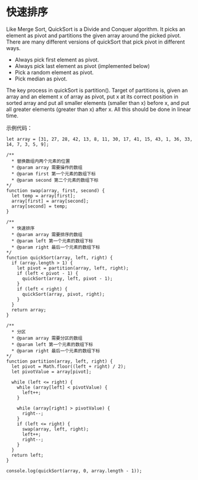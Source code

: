 # 快速排序

Like Merge Sort, QuickSort is a Divide and Conquer algorithm. It picks an element as pivot and partitions the given array around the picked pivot. There are many different versions of quickSort that pick pivot in different ways. 

* Always pick first element as pivot.
* Always pick last element as pivot (implemented below)
* Pick a random element as pivot.
* Pick median as pivot.

The key process in quickSort is partition(). Target of partitions is, given an array and an element x of array as pivot, put x at its correct position in sorted array and put all smaller elements (smaller than x) before x, and put all greater elements (greater than x) after x. All this should be done in linear time.


示例代码：

```
let array = [31, 27, 28, 42, 13, 8, 11, 30, 17, 41, 15, 43, 1, 36, 33, 14, 7, 3, 5, 9];

/**
  * 替换数组内两个元素的位置
  * @param array 需要操作的数组
  * @param first 第一个元素的数组下标
  * @param second 第二个元素的数组下标
*/
function swap(array, first, second) {
  let temp = array[first];
  array[first] = array[second];
  array[second] = temp;
}

/**
  * 快速排序
  * @param array 需要排序的数组
  * @param left 第一个元素的数组下标
  * @param right 最后一个元素的数组下标
*/
function quickSort(array, left, right) {
  if (array.length > 1) {
    let pivot = partition(array, left, right);
    if (left < pivot - 1) {
      quickSort(array, left, pivot - 1);
    }
    if (left < right) {
      quickSort(array, pivot, right);
    }
  }
  return array;
}

/**
  * 分区
  * @param array 需要分区的数组
  * @param left 第一个元素的数组下标
  * @param right 最后一个元素的数组下标
*/
function partition(array, left, right) {
  let pivot = Math.floor((left + right) / 2);
  let pivotValue = array[pivot];

  while (left <= right) {
    while (array[left] < pivotValue) {
      left++;
    }

    while (array[right] > pivotValue) {
      right--;
    }
    if (left <= right) {
      swap(array, left, right);
      left++;
      right--;
    }
  }
  return left;
}

console.log(quickSort(array, 0, array.length - 1));
```